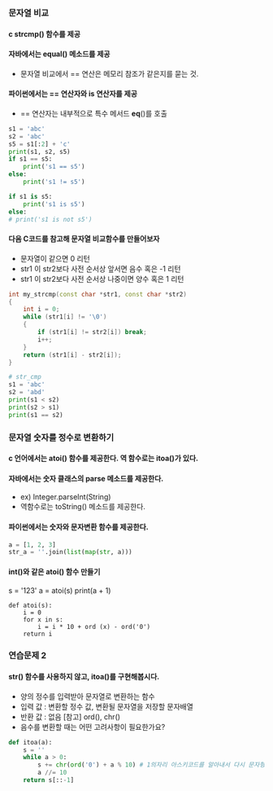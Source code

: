 ### 문자열 비교

#### c strcmp() 함수를 제공

#### 자바에서는 equal() 메소드를 제공

* 문자열 비교에서 == 연산은 메모리 참조가 같은지를 묻는 것.

#### 파이썬에서는 == 연산자와 is 연산자를 제공

* == 연산자는 내부적으로 특수 메서드 __eq__()를 호출

```python
s1 = 'abc'
s2 = 'abc'
s5 = s1[:2] + 'c'
print(s1, s2, s5)
if s1 == s5:
    print('s1 == s5')
else:
    print('s1 != s5')

if s1 is s5:
    print('s1 is s5')
else:
# print('s1 is not s5')
```

#### 다음 C코드를 참고해 문자열 비교함수를 만들어보자

* 문자열이 같으면 0 리턴
* str1 이 str2보다 사전 순서상 앞서면 음수 혹은 -1 리턴
* str1 이 str2보다 사전 순서상 나중이면 양수 혹은 1 리턴

```c++
int my_strcmp(const char *str1, const char *str2)
{
    int i = 0;
    while (str1[i] != '\0')
    {
        if (str1[i] != str2[i]) break;
        i++;
    }
    return (str1[i] - str2[i]);
}
```

```python
# str_cmp
s1 = 'abc'
s2 = 'abd'
print(s1 < s2)
print(s2 > s1)
print(s1 == s2)
```

### 문자열 숫자를 정수로 변환하기

#### c 언어에서는 atoi() 함수를 제공한다. 역 함수로는 itoa()가 있다.

#### 자바에서는 숫자 클래스의 parse 메소드를 제공한다.

* ex) Integer.parseInt(String)
* 역함수로는 toString() 메소드를 제공한다.

#### 파이썬에서는 숫자와 문자변환 함수를 제공한다.

```python
a = [1, 2, 3]
str_a = ''.join(list(map(str, a)))

```

#### int()와 같은 atoi() 함수 만들기
s = '123'
a = atoi(s)
print(a + 1)
```
def atoi(s):
    i = 0
    for x in s:
        i = i * 10 + ord (x) - ord('0')
    return i
```

### 연습문제 2
#### str() 함수를 사용하지 않고, itoa()를 구현해봅시다.
* 양의 정수를 입력받아 문자열로 변환하는 함수
* 입력 값 : 변환할 정수 값, 변환될 문자열을 저장할 문자배열
* 반환 값 : 없음
[참고] ord(), chr()
* 음수를 변환할 때는 어떤 고려사항이 필요한가요?
```python
def itoa(a):
    s = ''
    while a > 0:
        s += chr(ord('0') + a % 10) # 1의자리 아스키코드를 알아내서 다시 문자형태로 바꿈.
        a //= 10
    return s[::-1]
```









